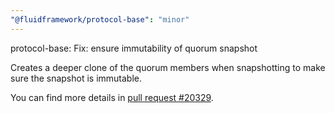 ```yaml
---
"@fluidframework/protocol-base": "minor"
---
```


protocol-base: Fix: ensure immutability of quorum snapshot

Creates a deeper clone of the quorum members when snapshotting to make sure the snapshot is immutable.

You can find more details in [pull request #20329](https://github.com/microsoft/FluidFramework/pull/20329).
